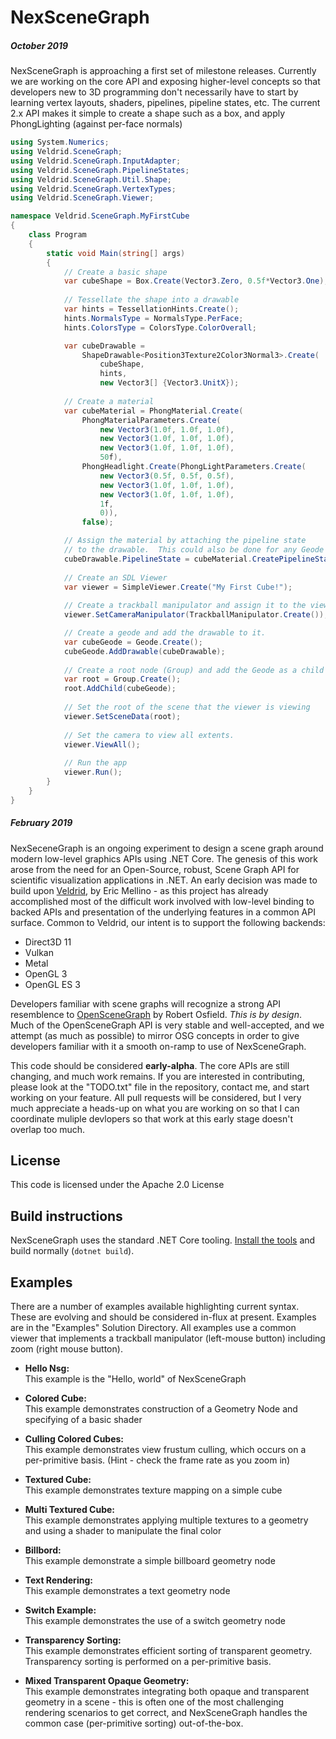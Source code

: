 # NexSceneGraph

##### October 2019

NexSceneGraph is approaching a first set of milestone releases.   Currently we are working on the core API and exposing higher-level concepts so that developers new to 3D programming don't necessarily have to start by learning vertex layouts, shaders, pipelines, pipeline states, etc.   The current 2.x API makes it simple to create a shape such as a box, and apply PhongLighting (against per-face normals)

```C#
using System.Numerics;
using Veldrid.SceneGraph;
using Veldrid.SceneGraph.InputAdapter;
using Veldrid.SceneGraph.PipelineStates;
using Veldrid.SceneGraph.Util.Shape;
using Veldrid.SceneGraph.VertexTypes;
using Veldrid.SceneGraph.Viewer;

namespace Veldrid.SceneGraph.MyFirstCube
{
    class Program
    {
        static void Main(string[] args)
        {
            // Create a basic shape
            var cubeShape = Box.Create(Vector3.Zero, 0.5f*Vector3.One);
            
            // Tessellate the shape into a drawable
            var hints = TessellationHints.Create();
            hints.NormalsType = NormalsType.PerFace;
            hints.ColorsType = ColorsType.ColorOverall;

            var cubeDrawable = 
                ShapeDrawable<Position3Texture2Color3Normal3>.Create(
                    cubeShape, 
                    hints, 
                    new Vector3[] {Vector3.UnitX});
            
            // Create a material
            var cubeMaterial = PhongMaterial.Create(
                PhongMaterialParameters.Create(
                    new Vector3(1.0f, 1.0f, 1.0f),
                    new Vector3(1.0f, 1.0f, 1.0f),
                    new Vector3(1.0f, 1.0f, 1.0f),
                    50f),
                PhongHeadlight.Create(PhongLightParameters.Create(
                    new Vector3(0.5f, 0.5f, 0.5f),
                    new Vector3(1.0f, 1.0f, 1.0f),
                    new Vector3(1.0f, 1.0f, 1.0f),
                    1f,
                    0)),
                false);

            // Assign the material by attaching the pipeline state
            // to the drawable.  This could also be done for any Geode
            cubeDrawable.PipelineState = cubeMaterial.CreatePipelineState();
            
            // Create an SDL Viewer
            var viewer = SimpleViewer.Create("My First Cube!");
            
            // Create a trackball manipulator and assign it to the viewer
            viewer.SetCameraManipulator(TrackballManipulator.Create());

            // Create a geode and add the drawable to it.
            var cubeGeode = Geode.Create();
            cubeGeode.AddDrawable(cubeDrawable);
            
            // Create a root node (Group) and add the Geode as a child
            var root = Group.Create();
            root.AddChild(cubeGeode);
            
            // Set the root of the scene that the viewer is viewing
            viewer.SetSceneData(root);
            
            // Set the camera to view all extents.
            viewer.ViewAll();            
            
            // Run the app
            viewer.Run();
        }
    }
}
```

##### February 2019

NexSeceneGraph is an ongoing experiment to design a scene graph around modern low-level graphics APIs using .NET Core.  The genesis of this work arose from the need for an Open-Source, robust, Scene Graph API for scientific visualization applications in .NET.    An early decision was made to build upon [Veldrid](https://github.com/mellinoe/veldrid), by Eric Mellino - as this project has already accomplished most of the difficult work involved with low-level binding to backed APIs and presentation of the underlying features in a common API surface.   Common to Veldrid, our intent is to support the following backends:

* Direct3D 11
* Vulkan
* Metal
* OpenGL 3
* OpenGL ES 3

Developers familiar with scene graphs will recognize a strong API resemblence to [OpenSceneGraph](http://www.openscenegraph.org/) by Robert Osfield.  _This is by design_.  Much of the OpenSceneGraph API is very stable and well-accepted, and we attempt (as much as possible) to mirror OSG concepts in order to give developers familiar with it a smooth on-ramp to use of NexSceneGraph.

This code should be considered __early-alpha__.   The core APIs are still changing, and much work remains.   If you are interested in contributing, please look at the "TODO.txt" file in the repository, contact me, and start working on your feature.   All pull requests will be considered, but I very much appreciate a heads-up on what you are working on so that  I can coordinate muliple devlopers so that work at this early stage doesn't overlap too much.

## License

This code is licensed under the Apache 2.0 License

## Build instructions

NexSceneGraph  uses the standard .NET Core tooling. [Install the tools](https://www.microsoft.com/net/download/core) and build normally (`dotnet build`).

## Examples

There are a number of examples available highlighting current syntax.  These are evolving and should be considered in-flux at present.  Examples are in the "Examples" Solution Directory.   All examples use a common viewer that implements a trackball manipulator (left-mouse button) including zoom (right mouse button).

* __Hello Nsg:__  
  This example is the "Hello, world" of NexSceneGraph

* __Colored Cube:__  
  This example demonstrates construction of a Geometry Node and specifying of a basic shader

* __Culling Colored Cubes:__  
  This example demonstrates view frustum culling, which occurs on a per-primitive basis.  (Hint - check the frame rate as you zoom in)

* __Textured Cube:__  
  This example demonstrates texture mapping on a simple cube

* __Multi Textured Cube:__  
  This example demonstrates applying multiple textures to a geometry and using a shader to manipulate the final color

* __Billbord:__   
  This example demonstrate a simple billboard geometry node

* __Text Rendering:__   
  This example demonstrates a text geometry node

* __Switch Example:__   
  This example demonstrates the use of a switch geometry node

* __Transparency Sorting:__  
  This example demonstrates efficient sorting of transparent geometry.  Transparency sorting is performed on a per-primitive basis.

* __Mixed Transparent Opaque Geometry:__  
  This example demonstrates integrating both opaque and transparent geometry in a scene - this is often one of the most challenging rendering scenarios to get correct, and NexSceneGraph handles the common case (per-primitive sorting) out-of-the-box.
